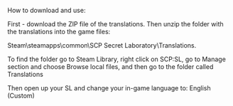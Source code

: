 How to download and use:

First - download the ZIP file of the translations.
Then unzip the folder with the translations into the game files:

Steam\steamapps\common\SCP Secret Laboratory\Translations.


To find the folder go to Steam Library, right click on SCP:SL, go to Manage section and choose Browse local files, and then go to the folder called Translations

Then open up your SL and change your in-game language to: English (Custom)

